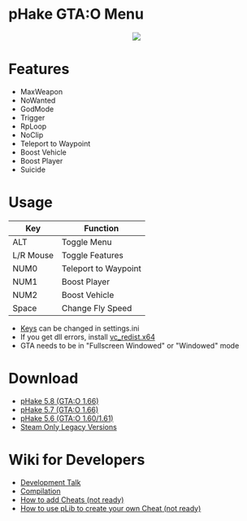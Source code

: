 # pHake GTA:O Menu
<p align="center"><img src="https://user-images.githubusercontent.com/52607377/174328485-6f41f12a-e79a-457d-a565-b2bf6687166a.png"/></p>

# Features
- MaxWeapon
- NoWanted
- GodMode
- Trigger
- RpLoop
- NoClip
- Teleport to Waypoint
- Boost Vehicle
- Boost Player
- Suicide

# Usage
| Key       | Function             |
|-----------|----------------------|
| ALT       | Toggle Menu          |
| L/R Mouse | Toggle Features      |
| NUM0      | Teleport to Waypoint |
| NUM1      | Boost Player         |
| NUM2      | Boost Vehicle        |
| Space     | Change Fly Speed     |
- <a href="https://github.com/xhz8s/pHake/wiki/Keycodes">Keys</a> can be changed in settings.ini
- If you get dll errors, install <a href="https://aka.ms/vs/17/release/vc_redist.x64.exe">vc_redist.x64</a>
- GTA needs to be in "Fullscreen Windowed" or "Windowed" mode

# Download
- <a href="https://github.com/skarockoi/pHake/releases/download/5.8/pHake_5.8_1.66.zip">pHake 5.8 (GTA:O 1.66)</a>
- <a href="https://github.com/skarockoi/pHake/releases/download/5.7/pHake_5.7_1.66.zip">pHake 5.7 (GTA:O 1.66)</a>
- <a href="https://github.com/skarockoi/pHake/releases/download/5.6/pHake_5.6_1.60.zip">pHake 5.6 (GTA:O 1.60/1.61)</a>
- <a href="https://github.com/skarockoi/pHake/releases/download/1/pHake.Steam.Legay.zip">Steam Only Legacy Versions</a>

# Wiki for Developers
- <a href="https://github.com/skarockoi/pHake/discussions/29">Development Talk</a>
- <a href="https://github.com/skarockoi/pHake/wiki/Compilation-with-Visual-Studio">Compilation</a>
- <a href="https://github.com/skarockoi/pHake">How to add Cheats (not ready)</a>
- <a href="https://github.com/skarockoi/pHake">How to use pLib to create your own Cheat (not ready)</a>

